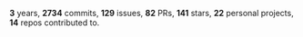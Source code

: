 **3** years, **2734** commits, **129** issues, **82** PRs, **141** stars, **22** personal projects, **14** repos contributed to.
